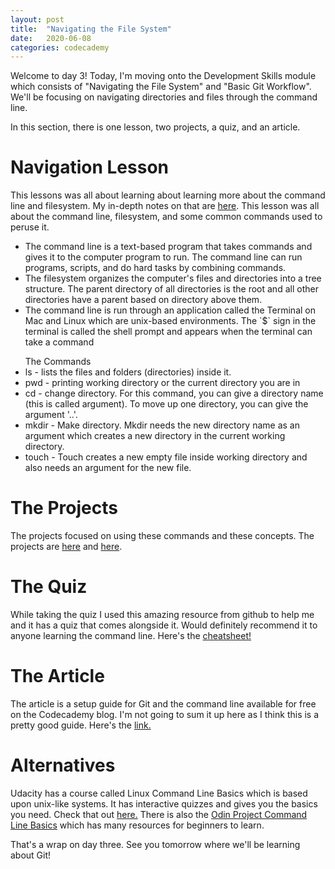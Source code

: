 ```yaml
---
layout: post
title:  "Navigating the File System"
date:   2020-06-08
categories: codecademy
---
```


Welcome to day 3! Today, I'm moving onto the Development Skills module which consists of "Navigating the File System" and "Basic Git Workflow". We'll be focusing on navigating directories and files through the command line. 

In this section, there is one lesson, two projects, a quiz, and an article.

# Navigation Lesson
This lessons was all about learning about learning more about the command line and filesystem. My in-depth notes on that are <a href = "https://github.com/aliciacodes/codecademy-notes/blob/master/computer-science-track/section-3/Navigating-The-File-System.md">here</a>. This lesson was all about the command line, filesystem, and some common commands used to peruse it.

<ul>
<li> The command line is a text-based program that takes commands and gives it to the computer program to run. The command line can run programs, scripts, and do hard tasks by combining commands. </li>

<li>The filesystem organizes the computer's files and directories into  a tree structure. The parent directory of all directories is the root and all other directories have a parent based on directory above them.</li>

<li>The command line is run through an application called the Terminal on Mac and Linux which are unix-based environments. The `$` sign in the terminal is called the shell prompt and appears when the terminal can take a command </li>

</ul>

<ul> The Commands
<li> ls - lists the files and folders (directories) inside it. </li>
<li> pwd - printing working directory or the current directory you are in </li>
<li> cd - change directory. For this command, you can give a directory name (this is called argument). To move up one directory, you can give the argument '..'.</li>
<li>mkdir - Make directory. Mkdir needs the new directory name as an argument which creates a new directory in the current working directory.</li>
<li>touch - Touch creates a new empty file inside working directory and also needs an argument for the new file. </li>
</ul>

# The Projects
The projects focused on using these commands and these concepts. The projects are <a href = "https://github.com/aliciacodes/codecademy-notes/blob/master/computer-science-track/section-3/bicycle-world-ii">here</a> and <a href = "https://github.com/aliciacodes/codecademy-notes/blob/master/computer-science-track/section-3/daily-buzz">here</a>. 

# The Quiz
While taking the quiz I used this amazing resource from github to help me and it has a quiz that comes alongside it. Would definitely recommend it to anyone learning the command line. Here's the <a href = "https://flashcards.github.io/command_line/introduction.html">cheatsheet!</a>

# The Article
The article is a setup guide for Git and the command line available for free on the Codecademy blog. I'm not going to sum it up here as I think this is a pretty good guide. Here's the <a href = https://www.codecademy.com/articles/command-line-setup>link.</a>


# Alternatives
Udacity has a course called Linux Command Line Basics which is based upon unix-like systems. It has interactive quizzes and gives you the basics you need. Check that out <a href = "https://www.udacity.com/course/linux-command-line-basics--ud595">here.</a> There is also the <a href = "https://www.theodinproject.com/courses/web-development-101/lessons/command-line-basics-web-development-101">Odin Project Command Line Basics</a> which has many resources for beginners to learn.

That's a wrap on day three. See you tomorrow where we'll be learning about Git!
